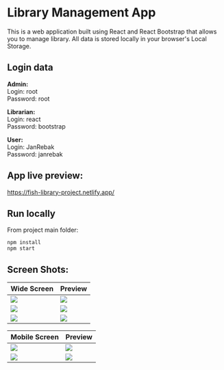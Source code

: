 # Library Management App
This is a web application built using React and React Bootstrap that allows you to manage library. All data is stored locally in your browser's Local Storage.

## Login data
**Admin:** \
Login: root\
Password: root

**Librarian:**\
Login: react\
Password: bootstrap

**User:**\
Login: JanRebak\
Password: janrebak

## App live preview: 
https://fish-library-project.netlify.app/

## Run locally
From project main folder:
```
npm install
npm start
```

## Screen Shots: 
| Wide Screen  | Preview |
| ------------- | ------------- |
| ![](https://github.com/arix2000/LibraryWebApplication/assets/39887315/eecfa2ca-d0ec-473b-a645-c87f13d34c55)  | ![](https://github.com/arix2000/LibraryWebApplication/assets/39887315/142422f0-98ac-4732-9aeb-8e6801729c4f)  |
| ![](https://github.com/arix2000/LibraryWebApplication/assets/39887315/1828e548-9d2a-4f1e-8b2e-4eb2be9c7372)  | ![](https://github.com/arix2000/LibraryWebApplication/assets/39887315/bc104c14-11e0-489f-8e8c-26ff217e2dc9)  |
| ![](https://github.com/arix2000/LibraryWebApplication/assets/39887315/9866c0b8-79c6-44ff-9111-721533b8dfba)  | ![](https://github.com/arix2000/LibraryWebApplication/assets/39887315/e079bafc-ba1e-470f-95eb-06e9c4a4ad9a)  |


| Mobile Screen  | Preview |
| ------------- | ------------- |
| ![](https://github.com/arix2000/LibraryWebApplication/assets/39887315/65a069c4-14db-4258-8e56-8bf5e0973e66)  | ![](https://github.com/arix2000/LibraryWebApplication/assets/39887315/dfc76ada-2528-44cb-8c2c-3189897be282)  |
| ![](https://github.com/arix2000/LibraryWebApplication/assets/39887315/d1e0e1c9-b031-41c2-ae84-f3fa80dc27b7)  | ![](https://github.com/arix2000/LibraryWebApplication/assets/39887315/46e1f884-00f9-457e-a5dd-407755248202)  |












